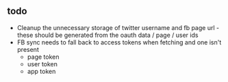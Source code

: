 ## todo

- Cleanup the unnecessary storage of twitter username and fb page url - these should be generated from the oauth data / page / user ids
- FB sync needs to fall back to access tokens when fetching and one isn't present
	- page token
	- user token
	- app token
